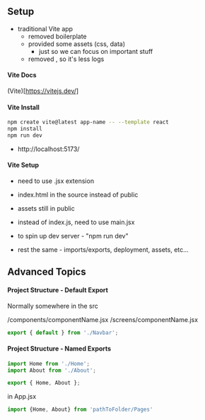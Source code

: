 ## Setup

- traditional Vite app
  - removed boilerplate
  - provided some assets (css, data)
    - just so we can focus on important stuff
  - removed <StrictMode>, so it's less logs
  
#### Vite Docs

(Vite)[https://vitejs.dev/]

#### Vite Install

```sh
npm create vite@latest app-name -- --template react
npm install
npm run dev
```

- http://localhost:5173/

#### Vite Setup

- need to use .jsx extension
- index.html in the source instead of public
- assets still in public
- instead of index.js, need to use main.jsx
- to spin up dev server - "npm run dev"

- rest the same - imports/exports, deployment, assets, etc...

## Advanced Topics

#### Project Structure - Default Export

Normally somewhere in the src

/components/componentName.jsx
/screens/componentName.jsx

```js
export { default } from './Navbar';
```

#### Project Structure - Named Exports

```js
import Home from './Home';
import About from './About';

export { Home, About };
```

in App.jsx

```js
import {Home, About} from 'pathToFolder/Pages'
```
